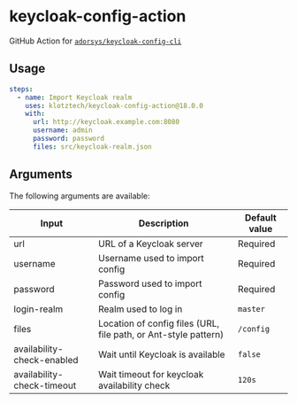 # keycloak-config-action
GitHub Action for [`adorsys/keycloak-config-cli`](https://github.com/adorsys/keycloak-config-cli)

## Usage

```yaml
steps:
  - name: Import Keycloak realm
    uses: klotztech/keycloak-config-action@18.0.0
    with:
      url: http://keycloak.example.com:8080
      username: admin
      password: password
      files: src/keycloak-realm.json
```

## Arguments
The following arguments are available:

| Input        | Description                                                       | Default value  |
| ------------ | ----------------------------------------------------------------- | -------------- |
| url          | URL of a Keycloak server                                          | Required       |
| username     | Username used to import config                                    | Required       |
| password     | Password used to import config                                    | Required       |
| login-realm  | Realm used to log in                                              | `master`       |
| files        | Location of config files (URL, file path, or Ant-style pattern)   | `/config`      |
| availability-check-enabled | Wait until Keycloak is available                    | `false`        |
| availability-check-timeout | Wait timeout for keycloak availability check        | `120s`         |

